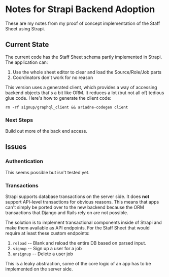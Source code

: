 # Notes for Strapi Backend Adoption 

These are my notes from my proof of concept implementation of the Staff Sheet using Strapi. 

## Current State 

The current code has the Staff Sheet schema partly implemented in Strapi. The application can:

1. Use the whole sheet editor to clear and load the Source/Role/Job parts 
1. Coordinators don't work for no reason 

This version uses a generated client, which provides a way of accessing backend objects that's
a bit like ORM. It reduces a lot (but not all of) tedious glue code. Here's how to generate the client code: 

```
rm -rf signup/graphql_client && ariadne-codegen client
``` 

### Next Steps 

Build out more of the back end access. 

## Issues 

### Authentication 

This seems possible but isn't tested yet. 

### Transactions 

Strapi supports database transactions on the server side. It does **not** support API-level transactions for obvious reasons. This means that apps can't simply be ported over to the new backend because the ORM transactions that Django and Rails rely on are not possible. 

The solution is to implement transactional components inside of Strapi and make them available as API endpoints. For the Staff Sheet that would require at least these custom endpoints:

1. `reload` -- Blank and reload the entire DB based on parsed input. 
1. `signup` -- Sign up a user for a job
1. `unsignup` -- Delete a user job 

This is a leaky abstraction, some of the core logic of an app has to be implemented on the server side. 